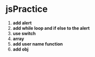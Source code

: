 # jsPractice
1. **add alert**
2. **add while loop and if else to the alert**
3. **use switch**
4. **array**
5. **add user name function**
6. **add obj**